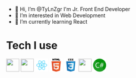 - 👋 Hi, I’m @TyLnZgr I'm Jr. Front End Developer
- 👀 I’m interested in Web Development
- 🌱 I’m currently learning React


# Tech I use
<div>
<img src="https://wikiimg.tojsiabtv.com/wikipedia/commons/thumb/c/cf/Angular_full_color_logo.svg/1200px-Angular_full_color_logo.svg.png" width="35" height="35">
<img src="https://upload.wikimedia.org/wikipedia/commons/thumb/9/99/Unofficial_JavaScript_logo_2.svg/2048px-Unofficial_JavaScript_logo_2.svg.png" width="35" height="35">
<img src="https://raw.githubusercontent.com/github/explore/80688e429a7d4ef2fca1e82350fe8e3517d3494d/topics/react/react.png" width="35" height="35">
<img src="https://raw.githubusercontent.com/github/explore/80688e429a7d4ef2fca1e82350fe8e3517d3494d/topics/html/html.png" width="35" height="35">
<img src="https://raw.githubusercontent.com/github/explore/80688e429a7d4ef2fca1e82350fe8e3517d3494d/topics/css/css.png" width="35" height="35">
<img src="https://upload.wikimedia.org/wikipedia/commons/b/b2/Bootstrap_logo.svg" width="35" height="35">
<img src="https://raw.githubusercontent.com/github/explore/80688e429a7d4ef2fca1e82350fe8e3517d3494d/topics/csharp/csharp.png" width="35" height="35">
</div>

<!---
TyLnZgr/TyLnZgr is a ✨ special ✨ repository because its `README.md` (this file) appears on your GitHub profile.
You can click the Preview link to take a look at your changes.
--->
